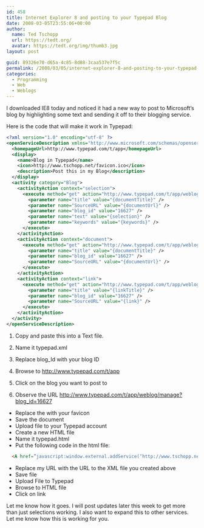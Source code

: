 ```yaml
---
id: 458
title: Internet Explorer 8 and posting to your Typepad Blog
date: 2008-03-05T23:55:06+00:00
author:
  name: Ted Tschopp
  url: https://tedt.org/
  avatar: https://tedt.org/img/thumb3.jpg
layout: post

guid: 89326e70-d65a-4c85-8d88-3caa537e7f5c
permalink: /2008/03/05/internet-explorer-8-and-posting-to-your-typepad-blog/
categories:
  - Programming
  - Web
  - Weblogs
---
```

I downloaded IE8 today and noticed it had a new way to post to Microsoft’s blog by highlighting some text and sending it off to their blogging service.

Here is the code that will make it work in Typepad:

~~~xml
<?xml version="1.0" encoding="utf-8" ?>
<openServiceDescription xmlns="http://www.microsoft.com/schemas/openservicedescription/1.0>">
  <homepageUrl>http://www.typepad.com/t/app</homepageUrl>
  <display>
    <name>Blog in Typepad</name>
    <icon>http://www.tschopp.net/favicon.ico</icon>
    <description>Post this in my Blog</description>
  </display>
  <activity category="Blog">
    <activityAction context="selection">
      <execute method="get" action="http://www.typepad.com/t/app/weblog/post">
        <parameter name="title" value="{documentTitle}" />
        <parameter name="SourceURL" value="{documentUrl}" />
        <parameter name="blog_id" value="16627" />
        <parameter name="text" value="{selection}" />
        <parameter name="keywords" value="{keywords}" />
      </execute>
    </activityAction>
    <activityAction context="document">
      <execute method="get" action="http://www.typepad.com/t/app/weblog/post">
        <parameter name="title" value="{documentTitle}" />
        <parameter name="blog_id" value="16627" />
        <parameter name="SourceURL" value="{documentUrl}" />
      </execute>
    </activityAction>
    <activityAction context="link">
      <execute method="get" action="http://www.typepad.com/t/app/weblog/post">
        <parameter name="title" value="{linkTitle}" />
        <parameter name="blog_id" value="16627" />
        <parameter name="SourceURL" value="{link}" />
      </execute>
    </activityAction>
  </activity>
</openServiceDescription>
~~~   

  1. Copy and paste this into a Text file.
  2. Name it typepad.xml
  3. Replace blog_Id with your blog ID

  1. Browse to <http://www.typepad.com/t/app>
  2. Click on the blog you want to post to
  3. Observe the URL <http://www.typepad.com/t/app/weblog/manage?blog_id=16627>

  * Replace the <icon> with your favicon
  * Save the document
  * Upload file to your Typepad account
  * Create a new HTML file
  * Name it typepad.html
  * Put the following code in the html file:

~~~html
  <A href=”javascript:window.external.addService(‘http://www.tschopp.net/typepad.xml’);”>Click Here</a>
~~~

  * Replace my URL with the URL to the XML file you created above
  * Save file
  * Upload File to Typepad
  * Browse to HTML file
  * Click on link

Let me know how it goes. I will post updates later this week to get more than just selections working. I also want to expand this to other services. Let me know how this is working for you.